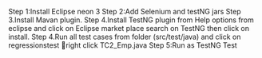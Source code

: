 Step 1:Install Eclipse neon 3
Step 2:Add Selenium and testNG jars
Step 3.Install Mavan plugin.
Step 4.Install TestNG plugin from Help options from eclipse and click on Eclipse market place search on TestNG then click on install.
Step 4.Run all test cases from folder (src/test/java) and click on regressionstest right click TC2_Emp.java 
Step 5:Run as TestNG Test
